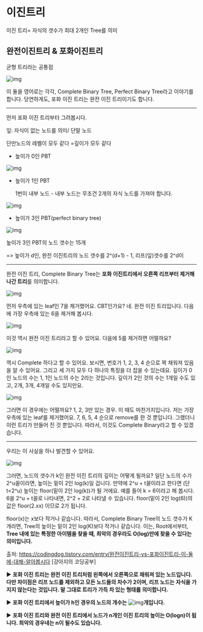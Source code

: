 # 이진트리

이진 트리= 자식의 갯수가 최대 2개인 Tree를 의미

## 완전이진트리 & 포화이진트리

균형 트리라는 공통점



![img](https://blog.kakaocdn.net/dn/dVwOeg/btqzCEqnOSZ/ptOPLfAwzPTFObUynJKBqk/img.png)



  이 둘을 영어로는 각각, Complete Binary Tree, Perfect Binary Tree라고 이야기를 합니다. 당연하게도, 포화 이진 트리는 완전 이진 트리이기도 합니다.

 

------

 먼저 포화 이진 트리부터 그려봅시다. 

잎: 자식이 없는 노드를 의미/ 단말 노드

 단만노드의 레벨이 모두 같다 =깊이가 모두 같다

- 높이가 0인 PBT

![img](https://blog.kakaocdn.net/dn/ZWeNr/btqzEuzRPWg/V8RvuzbjEZg57IB6X7gsJ0/img.png)

- 높이가 1인 PBT

  1번이 내부 노드 - 내부 노드는 무조건 2개의 자식 노드를 가져야 합니다.

![img](https://blog.kakaocdn.net/dn/bXEQdF/btqzE059Ush/k8DJEFzUukjsWwcIAhPal1/img.png)

- 높이가 3인 PBT(perfect binary tree)

![img](https://blog.kakaocdn.net/dn/bfnRrU/btqzCE41URM/8pGzQHpJIAOkFKsGrrPKI0/img.png)



 높이가 3인 PBT의 노드 갯수는 15개

=> 높이가 d인, 완전 이진트리의 노드 갯수를 2^(d+1) - 1, 리프(잎)갯수를 2^d이

------

 완전 이진 트리, Complete Binary Tree는 **포화 이진트리에서 오른쪽 리프부터 제거해 나간 트리**를 의미합니다.

 ![img](https://blog.kakaocdn.net/dn/LziCy/btqzCEDUMcv/8M6Qp8SAufe8yTjkKZPFtK/img.png)

 먼저 우측에 있는 leaf인 7을 제거했어요. CBT인가요? 네. 완전 이진 트리입니다. 다음에 가장 우측에 있는 6을 제거해 봅시다.

 ![img](https://blog.kakaocdn.net/dn/M9Gez/btqzCFbKnin/rkkRssERHwVvMVG3ewpcSk/img.png)

 이것 역시 완전 이진 트리라고 할 수 있어요. 다음에 5를 제거하면 어떨까요?

 ![img](https://blog.kakaocdn.net/dn/1RNvo/btqzEtOvc1b/K0MJHmFl7ok0mBskNMZWi1/img.png)

 역시 Complete 하다고 할 수 있어요. 보시면, 번호가 1, 2, 3, 4 순으로 꽉 채워져 있음을 알 수 있어요. 그리고 세 가지 모두 다 하나의 특징을 더 잡을 수 있는데요. 깊이가 0인 노드의 수는 1, 1인 노드의 수는 2라는 것입니다. 깊이가 2인 것의 수는 1개일 수도 있고, 2개, 3개, 4개일 수도 있지만요.

 ![img](https://blog.kakaocdn.net/dn/b6y3ja/btqzD67jjKs/AT1ingKymHukHGVsP4aUgK/img.png)

 그러면 이 경우에는 어떨까요? 1, 2, 3만 있는 경우. 이 때도 마찬가지입니다. 저는 가장 우측에 있는 leaf를 제거했어요. 7, 6, 5, 4 순으로 remove를 한 것 뿐입니다. 그랬더니 이런 트리가 만들어 진 것 뿐입니다. 따라서, 이것도 Complete Binary라고 할 수 있겠습니다.



------

 우리는 이 사실을 하나 발견할 수 있어요.

 



![img](https://blog.kakaocdn.net/dn/JoLbb/btqzEizIi8K/TAWIUdvjGRPxKTycpKlGk0/img.png)



 그러면, 노드의 갯수가 k인 완전 이진 트리의 깊이는 어떻게 될까요? 일단 노드의 수가 2^u꼴이라면, 높이는 밑이 2인 log(k)일 겁니다. 만약에 2^u + t꼴이라고 한다면 (단 t<2^u) 높이는 floor(밑이 2인 log(k))가 될 거에요. 예를 들어 k = 6이라고 해 봅시다. 6을 2^u + t꼴로 나타내면, 2^2 + 2로 나타낼 수 있습니다. floor(밑이 2인 log(6))의 값은 floor(2.xx) 이므로 2가 됩니다.

 

 floor(x)는 x보다 작거나 같습니다. 따라서, Complete Binary Tree의 노드 갯수가 K개라면, Tree의 높이는 밑이 2인 log(K)보다 작거나 같습니다. 이는, Root에서부터, **Tree 내에 있는 특정한 아이템을 찾을 때, 최악의 경우라도 O(log)만에 찾을 수 있다는 의미입니다.**



출처: https://codingdog.tistory.com/entry/완전이진트리-vs-포화이진트리-이-둘에-대해-알아봅시다 [강아지의 코딩공부]



▶ **포화 이진 트리는 완전 이진 트리처럼 왼쪽에서 오른쪽으로 채워져 있는 노드입니다. 다만 차이점은 리프 노드를 제외하고 모든 노드들의 차수가 2이며, 리프 노드는 자식을 가지지 않는다는 것입니다. 말 그대로 트리가 가득 차 있는 형태를 의미합니다.**

 

▶ **포화 이진 트리에서 높이가 h인 경우의 노드의 개수는** ![img](https://t1.daumcdn.net/cfile/tistory/995C4B3359F726DD15)**개입니다.**

 

▶ **포화 이진 트리와 완전 이진 트리에서 노드가 n개인 이진 트리의 높이는 O(logn)이 됩니다. 최악의 경우네는 n이 될수도 있습니다.**